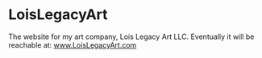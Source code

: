 # LoisLegacyArt
The website for my art company, Lois Legacy Art LLC.
Eventually it will be reachable at: www.LoisLegacyArt.com
